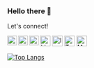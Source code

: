 ### Hello there 👋

Let's connect!

[<img  width="22" src="https://unpkg.com/simple-icons@v4/icons/linkedin.svg" align="left" />][linkedin]
[<img  width="22" src="https://unpkg.com/simple-icons@v4/icons/twitter.svg" align="left" />][twitter]
[<img  width="22" src="https://unpkg.com/simple-icons@v4/icons/linkedin.svg" align="left" />][gmail]


 <a href="https://www.linkedin.com/in/ctemelkuran/" target="_blank" rel="nofollow"><img width ="24" alt="Linkedin" src="https://www.flaticon.com/svg/vstatic/svg/174/174857.svg?token=exp=1619018229~hmac=17af1f38f3c80a1852c7d502619f67ff" /></a>
  <a href="https://www.instagram.com/ctemelkuran/" target="_blank" rel="nofollow"><img width ="24" alt="Instagram" src="https://www.flaticon.com/svg/vstatic/svg/174/174855.svg?token=exp=1619018229~hmac=d7782127c27c25f1fd51d78a9c77ca90" /></a>
  <a href="https://www.twitter.com/cigirtemelkuran/" target="_blank" rel="nofollow"><img width ="24" alt="Twitter" src="https://www.flaticon.com/svg/vstatic/svg/174/174876.svg?token=exp=1619018229~hmac=3ac49c8a8143565eb3c421eac93dd79c" /></a>
 <a href="mailto:ctemelkuran@gmail.com" target="_blank" rel="nofollow"><img width ="24" alt="Mail Address" src="https://www.flaticon.com/svg/vstatic/svg/732/732200.svg?token=exp=1619018489~hmac=7a2845c61f6c8adc9fe1b7699e0f724a" /></a>
 
[![Top Langs](https://github-readme-stats.vercel.app/api/top-langs/?username=ctemelkuran&layout=compact&exclude_repo=cs50&theme=dark)](https://github.com/ctemelkuran/github-readme-stats)


[twitter]: https://www.twitter.com/cigirtemelkuran
[linkedin]: https://www.linkedin.com/in/ctemelkuran
[gmail]: mailto:ctemelkuran@gmail.com

<!--
**ctemelkuran/ctemelkuran** is a ✨ _special_ ✨ repository because its `README.md` (this file) appears on your GitHub profile.

Here are some ideas to get you started:

- 🔭 I’m currently working on ...
- 🌱 I’m currently learning ...
- 👯 I’m looking to collaborate on ...
- 🤔 I’m looking for help with ...
- 💬 Ask me about ...
- 📫 How to reach me: ...
- 😄 Pronouns: ...
- ⚡ Fun fact: ...
-->

